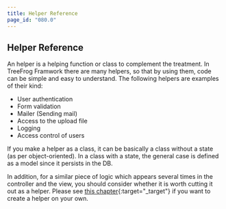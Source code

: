 ```yaml
---
title: Helper Reference
page_id: "080.0"
---
```


## Helper Reference

An helper is a helping function or class to complement the treatment. In TreeFrog Framwork there are many helpers, so that by using them, code can be simple and easy to understand. The following helpers are examples of their kind:

* User authentication
* Form validation
* Mailer (Sending mail)
* Access to the upload file
* Logging
* Access control of users

If you make a helper as a class, it can be basically a class without a state (as per object-oriented). In a class with a state, the general case is defined as a model since it persists in the DB.

In addition, for a similar piece of logic which appears several times in the controller and the view, you should consider whether it is worth cutting it out as a helper. Please see [this chapter](/user-guide/en/helper-reference/making-original-helper.html){:target="_target"} if you want to create a helper on your own.